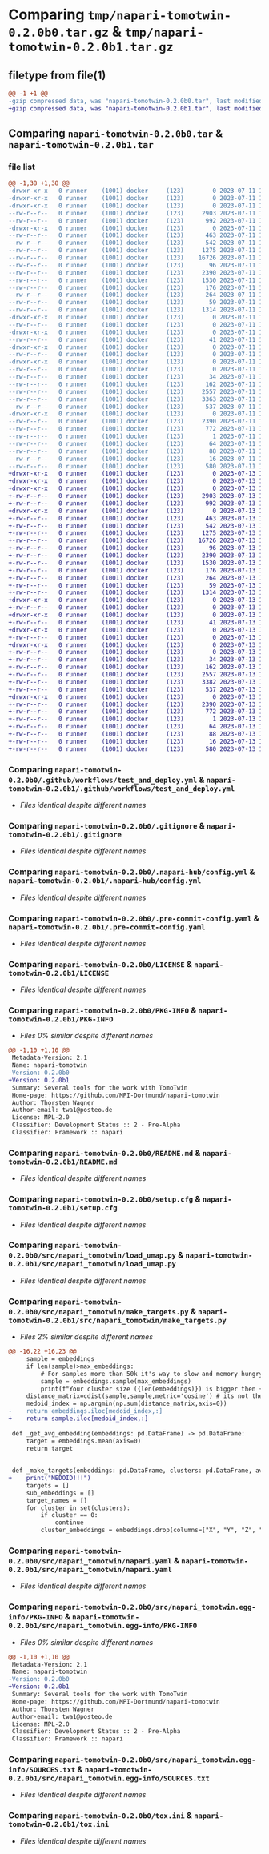 # Comparing `tmp/napari-tomotwin-0.2.0b0.tar.gz` & `tmp/napari-tomotwin-0.2.0b1.tar.gz`

## filetype from file(1)

```diff
@@ -1 +1 @@
-gzip compressed data, was "napari-tomotwin-0.2.0b0.tar", last modified: Tue Jul 11 15:21:53 2023, max compression
+gzip compressed data, was "napari-tomotwin-0.2.0b1.tar", last modified: Thu Jul 13 15:23:53 2023, max compression
```

## Comparing `napari-tomotwin-0.2.0b0.tar` & `napari-tomotwin-0.2.0b1.tar`

### file list

```diff
@@ -1,38 +1,38 @@
-drwxr-xr-x   0 runner    (1001) docker     (123)        0 2023-07-11 15:21:53.807930 napari-tomotwin-0.2.0b0/
-drwxr-xr-x   0 runner    (1001) docker     (123)        0 2023-07-11 15:21:53.787928 napari-tomotwin-0.2.0b0/.github/
-drwxr-xr-x   0 runner    (1001) docker     (123)        0 2023-07-11 15:21:53.799929 napari-tomotwin-0.2.0b0/.github/workflows/
--rw-r--r--   0 runner    (1001) docker     (123)     2903 2023-07-11 15:21:33.000000 napari-tomotwin-0.2.0b0/.github/workflows/test_and_deploy.yml
--rw-r--r--   0 runner    (1001) docker     (123)      992 2023-07-11 15:21:33.000000 napari-tomotwin-0.2.0b0/.gitignore
-drwxr-xr-x   0 runner    (1001) docker     (123)        0 2023-07-11 15:21:53.799929 napari-tomotwin-0.2.0b0/.napari-hub/
--rw-r--r--   0 runner    (1001) docker     (123)      463 2023-07-11 15:21:33.000000 napari-tomotwin-0.2.0b0/.napari-hub/DESCRIPTION.md
--rw-r--r--   0 runner    (1001) docker     (123)      542 2023-07-11 15:21:33.000000 napari-tomotwin-0.2.0b0/.napari-hub/config.yml
--rw-r--r--   0 runner    (1001) docker     (123)     1275 2023-07-11 15:21:33.000000 napari-tomotwin-0.2.0b0/.pre-commit-config.yaml
--rw-r--r--   0 runner    (1001) docker     (123)    16726 2023-07-11 15:21:33.000000 napari-tomotwin-0.2.0b0/LICENSE
--rw-r--r--   0 runner    (1001) docker     (123)       96 2023-07-11 15:21:33.000000 napari-tomotwin-0.2.0b0/MANIFEST.in
--rw-r--r--   0 runner    (1001) docker     (123)     2390 2023-07-11 15:21:53.807930 napari-tomotwin-0.2.0b0/PKG-INFO
--rw-r--r--   0 runner    (1001) docker     (123)     1530 2023-07-11 15:21:33.000000 napari-tomotwin-0.2.0b0/README.md
--rw-r--r--   0 runner    (1001) docker     (123)      176 2023-07-11 15:21:33.000000 napari-tomotwin-0.2.0b0/changelog.md
--rw-r--r--   0 runner    (1001) docker     (123)      264 2023-07-11 15:21:33.000000 napari-tomotwin-0.2.0b0/pyproject.toml
--rw-r--r--   0 runner    (1001) docker     (123)       59 2023-07-11 15:21:33.000000 napari-tomotwin-0.2.0b0/requirements.txt
--rw-r--r--   0 runner    (1001) docker     (123)     1314 2023-07-11 15:21:53.807930 napari-tomotwin-0.2.0b0/setup.cfg
-drwxr-xr-x   0 runner    (1001) docker     (123)        0 2023-07-11 15:21:53.799929 napari-tomotwin-0.2.0b0/src/
--rw-r--r--   0 runner    (1001) docker     (123)        0 2023-07-11 15:21:33.000000 napari-tomotwin-0.2.0b0/src/__init__.py
-drwxr-xr-x   0 runner    (1001) docker     (123)        0 2023-07-11 15:21:53.803929 napari-tomotwin-0.2.0b0/src/napari_tomotwin/
--rw-r--r--   0 runner    (1001) docker     (123)       41 2023-07-11 15:21:33.000000 napari-tomotwin-0.2.0b0/src/napari_tomotwin/__init__.py
-drwxr-xr-x   0 runner    (1001) docker     (123)        0 2023-07-11 15:21:53.807930 napari-tomotwin-0.2.0b0/src/napari_tomotwin/_qt/
--rw-r--r--   0 runner    (1001) docker     (123)        0 2023-07-11 15:21:33.000000 napari-tomotwin-0.2.0b0/src/napari_tomotwin/_qt/__init__.py
-drwxr-xr-x   0 runner    (1001) docker     (123)        0 2023-07-11 15:21:53.807930 napari-tomotwin-0.2.0b0/src/napari_tomotwin/_tests/
--rw-r--r--   0 runner    (1001) docker     (123)        0 2023-07-11 15:21:33.000000 napari-tomotwin-0.2.0b0/src/napari_tomotwin/_tests/__init__.py
--rw-r--r--   0 runner    (1001) docker     (123)       34 2023-07-11 15:21:33.000000 napari-tomotwin-0.2.0b0/src/napari_tomotwin/_tests/test_dummy.py
--rw-r--r--   0 runner    (1001) docker     (123)      162 2023-07-11 15:21:53.000000 napari-tomotwin-0.2.0b0/src/napari_tomotwin/_version.py
--rw-r--r--   0 runner    (1001) docker     (123)     2557 2023-07-11 15:21:33.000000 napari-tomotwin-0.2.0b0/src/napari_tomotwin/load_umap.py
--rw-r--r--   0 runner    (1001) docker     (123)     3363 2023-07-11 15:21:33.000000 napari-tomotwin-0.2.0b0/src/napari_tomotwin/make_targets.py
--rw-r--r--   0 runner    (1001) docker     (123)      537 2023-07-11 15:21:33.000000 napari-tomotwin-0.2.0b0/src/napari_tomotwin/napari.yaml
-drwxr-xr-x   0 runner    (1001) docker     (123)        0 2023-07-11 15:21:53.807930 napari-tomotwin-0.2.0b0/src/napari_tomotwin.egg-info/
--rw-r--r--   0 runner    (1001) docker     (123)     2390 2023-07-11 15:21:53.000000 napari-tomotwin-0.2.0b0/src/napari_tomotwin.egg-info/PKG-INFO
--rw-r--r--   0 runner    (1001) docker     (123)      772 2023-07-11 15:21:53.000000 napari-tomotwin-0.2.0b0/src/napari_tomotwin.egg-info/SOURCES.txt
--rw-r--r--   0 runner    (1001) docker     (123)        1 2023-07-11 15:21:53.000000 napari-tomotwin-0.2.0b0/src/napari_tomotwin.egg-info/dependency_links.txt
--rw-r--r--   0 runner    (1001) docker     (123)       64 2023-07-11 15:21:53.000000 napari-tomotwin-0.2.0b0/src/napari_tomotwin.egg-info/entry_points.txt
--rw-r--r--   0 runner    (1001) docker     (123)       88 2023-07-11 15:21:53.000000 napari-tomotwin-0.2.0b0/src/napari_tomotwin.egg-info/requires.txt
--rw-r--r--   0 runner    (1001) docker     (123)       16 2023-07-11 15:21:53.000000 napari-tomotwin-0.2.0b0/src/napari_tomotwin.egg-info/top_level.txt
--rw-r--r--   0 runner    (1001) docker     (123)      580 2023-07-11 15:21:33.000000 napari-tomotwin-0.2.0b0/tox.ini
+drwxr-xr-x   0 runner    (1001) docker     (123)        0 2023-07-13 15:23:53.593481 napari-tomotwin-0.2.0b1/
+drwxr-xr-x   0 runner    (1001) docker     (123)        0 2023-07-13 15:23:53.589481 napari-tomotwin-0.2.0b1/.github/
+drwxr-xr-x   0 runner    (1001) docker     (123)        0 2023-07-13 15:23:53.593481 napari-tomotwin-0.2.0b1/.github/workflows/
+-rw-r--r--   0 runner    (1001) docker     (123)     2903 2023-07-13 15:23:33.000000 napari-tomotwin-0.2.0b1/.github/workflows/test_and_deploy.yml
+-rw-r--r--   0 runner    (1001) docker     (123)      992 2023-07-13 15:23:33.000000 napari-tomotwin-0.2.0b1/.gitignore
+drwxr-xr-x   0 runner    (1001) docker     (123)        0 2023-07-13 15:23:53.593481 napari-tomotwin-0.2.0b1/.napari-hub/
+-rw-r--r--   0 runner    (1001) docker     (123)      463 2023-07-13 15:23:33.000000 napari-tomotwin-0.2.0b1/.napari-hub/DESCRIPTION.md
+-rw-r--r--   0 runner    (1001) docker     (123)      542 2023-07-13 15:23:33.000000 napari-tomotwin-0.2.0b1/.napari-hub/config.yml
+-rw-r--r--   0 runner    (1001) docker     (123)     1275 2023-07-13 15:23:33.000000 napari-tomotwin-0.2.0b1/.pre-commit-config.yaml
+-rw-r--r--   0 runner    (1001) docker     (123)    16726 2023-07-13 15:23:33.000000 napari-tomotwin-0.2.0b1/LICENSE
+-rw-r--r--   0 runner    (1001) docker     (123)       96 2023-07-13 15:23:33.000000 napari-tomotwin-0.2.0b1/MANIFEST.in
+-rw-r--r--   0 runner    (1001) docker     (123)     2390 2023-07-13 15:23:53.593481 napari-tomotwin-0.2.0b1/PKG-INFO
+-rw-r--r--   0 runner    (1001) docker     (123)     1530 2023-07-13 15:23:33.000000 napari-tomotwin-0.2.0b1/README.md
+-rw-r--r--   0 runner    (1001) docker     (123)      176 2023-07-13 15:23:33.000000 napari-tomotwin-0.2.0b1/changelog.md
+-rw-r--r--   0 runner    (1001) docker     (123)      264 2023-07-13 15:23:33.000000 napari-tomotwin-0.2.0b1/pyproject.toml
+-rw-r--r--   0 runner    (1001) docker     (123)       59 2023-07-13 15:23:33.000000 napari-tomotwin-0.2.0b1/requirements.txt
+-rw-r--r--   0 runner    (1001) docker     (123)     1314 2023-07-13 15:23:53.593481 napari-tomotwin-0.2.0b1/setup.cfg
+drwxr-xr-x   0 runner    (1001) docker     (123)        0 2023-07-13 15:23:53.593481 napari-tomotwin-0.2.0b1/src/
+-rw-r--r--   0 runner    (1001) docker     (123)        0 2023-07-13 15:23:33.000000 napari-tomotwin-0.2.0b1/src/__init__.py
+drwxr-xr-x   0 runner    (1001) docker     (123)        0 2023-07-13 15:23:53.593481 napari-tomotwin-0.2.0b1/src/napari_tomotwin/
+-rw-r--r--   0 runner    (1001) docker     (123)       41 2023-07-13 15:23:33.000000 napari-tomotwin-0.2.0b1/src/napari_tomotwin/__init__.py
+drwxr-xr-x   0 runner    (1001) docker     (123)        0 2023-07-13 15:23:53.593481 napari-tomotwin-0.2.0b1/src/napari_tomotwin/_qt/
+-rw-r--r--   0 runner    (1001) docker     (123)        0 2023-07-13 15:23:33.000000 napari-tomotwin-0.2.0b1/src/napari_tomotwin/_qt/__init__.py
+drwxr-xr-x   0 runner    (1001) docker     (123)        0 2023-07-13 15:23:53.593481 napari-tomotwin-0.2.0b1/src/napari_tomotwin/_tests/
+-rw-r--r--   0 runner    (1001) docker     (123)        0 2023-07-13 15:23:33.000000 napari-tomotwin-0.2.0b1/src/napari_tomotwin/_tests/__init__.py
+-rw-r--r--   0 runner    (1001) docker     (123)       34 2023-07-13 15:23:33.000000 napari-tomotwin-0.2.0b1/src/napari_tomotwin/_tests/test_dummy.py
+-rw-r--r--   0 runner    (1001) docker     (123)      162 2023-07-13 15:23:53.000000 napari-tomotwin-0.2.0b1/src/napari_tomotwin/_version.py
+-rw-r--r--   0 runner    (1001) docker     (123)     2557 2023-07-13 15:23:33.000000 napari-tomotwin-0.2.0b1/src/napari_tomotwin/load_umap.py
+-rw-r--r--   0 runner    (1001) docker     (123)     3382 2023-07-13 15:23:33.000000 napari-tomotwin-0.2.0b1/src/napari_tomotwin/make_targets.py
+-rw-r--r--   0 runner    (1001) docker     (123)      537 2023-07-13 15:23:33.000000 napari-tomotwin-0.2.0b1/src/napari_tomotwin/napari.yaml
+drwxr-xr-x   0 runner    (1001) docker     (123)        0 2023-07-13 15:23:53.593481 napari-tomotwin-0.2.0b1/src/napari_tomotwin.egg-info/
+-rw-r--r--   0 runner    (1001) docker     (123)     2390 2023-07-13 15:23:53.000000 napari-tomotwin-0.2.0b1/src/napari_tomotwin.egg-info/PKG-INFO
+-rw-r--r--   0 runner    (1001) docker     (123)      772 2023-07-13 15:23:53.000000 napari-tomotwin-0.2.0b1/src/napari_tomotwin.egg-info/SOURCES.txt
+-rw-r--r--   0 runner    (1001) docker     (123)        1 2023-07-13 15:23:53.000000 napari-tomotwin-0.2.0b1/src/napari_tomotwin.egg-info/dependency_links.txt
+-rw-r--r--   0 runner    (1001) docker     (123)       64 2023-07-13 15:23:53.000000 napari-tomotwin-0.2.0b1/src/napari_tomotwin.egg-info/entry_points.txt
+-rw-r--r--   0 runner    (1001) docker     (123)       88 2023-07-13 15:23:53.000000 napari-tomotwin-0.2.0b1/src/napari_tomotwin.egg-info/requires.txt
+-rw-r--r--   0 runner    (1001) docker     (123)       16 2023-07-13 15:23:53.000000 napari-tomotwin-0.2.0b1/src/napari_tomotwin.egg-info/top_level.txt
+-rw-r--r--   0 runner    (1001) docker     (123)      580 2023-07-13 15:23:33.000000 napari-tomotwin-0.2.0b1/tox.ini
```

### Comparing `napari-tomotwin-0.2.0b0/.github/workflows/test_and_deploy.yml` & `napari-tomotwin-0.2.0b1/.github/workflows/test_and_deploy.yml`

 * *Files identical despite different names*

### Comparing `napari-tomotwin-0.2.0b0/.gitignore` & `napari-tomotwin-0.2.0b1/.gitignore`

 * *Files identical despite different names*

### Comparing `napari-tomotwin-0.2.0b0/.napari-hub/config.yml` & `napari-tomotwin-0.2.0b1/.napari-hub/config.yml`

 * *Files identical despite different names*

### Comparing `napari-tomotwin-0.2.0b0/.pre-commit-config.yaml` & `napari-tomotwin-0.2.0b1/.pre-commit-config.yaml`

 * *Files identical despite different names*

### Comparing `napari-tomotwin-0.2.0b0/LICENSE` & `napari-tomotwin-0.2.0b1/LICENSE`

 * *Files identical despite different names*

### Comparing `napari-tomotwin-0.2.0b0/PKG-INFO` & `napari-tomotwin-0.2.0b1/PKG-INFO`

 * *Files 0% similar despite different names*

```diff
@@ -1,10 +1,10 @@
 Metadata-Version: 2.1
 Name: napari-tomotwin
-Version: 0.2.0b0
+Version: 0.2.0b1
 Summary: Several tools for the work with TomoTwin
 Home-page: https://github.com/MPI-Dortmund/napari-tomotwin
 Author: Thorsten Wagner
 Author-email: twa1@posteo.de
 License: MPL-2.0
 Classifier: Development Status :: 2 - Pre-Alpha
 Classifier: Framework :: napari
```

### Comparing `napari-tomotwin-0.2.0b0/README.md` & `napari-tomotwin-0.2.0b1/README.md`

 * *Files identical despite different names*

### Comparing `napari-tomotwin-0.2.0b0/setup.cfg` & `napari-tomotwin-0.2.0b1/setup.cfg`

 * *Files identical despite different names*

### Comparing `napari-tomotwin-0.2.0b0/src/napari_tomotwin/load_umap.py` & `napari-tomotwin-0.2.0b1/src/napari_tomotwin/load_umap.py`

 * *Files identical despite different names*

### Comparing `napari-tomotwin-0.2.0b0/src/napari_tomotwin/make_targets.py` & `napari-tomotwin-0.2.0b1/src/napari_tomotwin/make_targets.py`

 * *Files 2% similar despite different names*

```diff
@@ -16,22 +16,23 @@
     sample = embeddings
     if len(sample)>max_embeddings:
         # For samples more than 50k it's way to slow and memory hungry.
         sample = embeddings.sample(max_embeddings)
         print(f"Your cluster size ({len(embeddings)}) is bigger then {max_embeddings}. Make a random sample to calculate medoid.")
     distance_matrix=cdist(sample,sample,metric='cosine') # its not the cosine similarity, rather a distance (its 0 in case of same embeddings)
     medoid_index = np.argmin(np.sum(distance_matrix,axis=0))
-    return embeddings.iloc[medoid_index,:]
+    return sample.iloc[medoid_index,:]
 
 def _get_avg_embedding(embeddings: pd.DataFrame) -> pd.DataFrame:
     target = embeddings.mean(axis=0)
     return target
 
 
 def _make_targets(embeddings: pd.DataFrame, clusters: pd.DataFrame, avg_func: Callable[[pd.DataFrame], npt.ArrayLike]) -> Tuple[pd.DataFrame, List[pd.DataFrame]]:
+    print("MEDOID!!!")
     targets = []
     sub_embeddings = []
     target_names = []
     for cluster in set(clusters):
         if cluster == 0:
             continue
         cluster_embeddings = embeddings.drop(columns=["X", "Y", "Z", "filepath"], errors="ignore").loc[clusters == cluster, :].astype(np.float32)
```

### Comparing `napari-tomotwin-0.2.0b0/src/napari_tomotwin/napari.yaml` & `napari-tomotwin-0.2.0b1/src/napari_tomotwin/napari.yaml`

 * *Files identical despite different names*

### Comparing `napari-tomotwin-0.2.0b0/src/napari_tomotwin.egg-info/PKG-INFO` & `napari-tomotwin-0.2.0b1/src/napari_tomotwin.egg-info/PKG-INFO`

 * *Files 0% similar despite different names*

```diff
@@ -1,10 +1,10 @@
 Metadata-Version: 2.1
 Name: napari-tomotwin
-Version: 0.2.0b0
+Version: 0.2.0b1
 Summary: Several tools for the work with TomoTwin
 Home-page: https://github.com/MPI-Dortmund/napari-tomotwin
 Author: Thorsten Wagner
 Author-email: twa1@posteo.de
 License: MPL-2.0
 Classifier: Development Status :: 2 - Pre-Alpha
 Classifier: Framework :: napari
```

### Comparing `napari-tomotwin-0.2.0b0/src/napari_tomotwin.egg-info/SOURCES.txt` & `napari-tomotwin-0.2.0b1/src/napari_tomotwin.egg-info/SOURCES.txt`

 * *Files identical despite different names*

### Comparing `napari-tomotwin-0.2.0b0/tox.ini` & `napari-tomotwin-0.2.0b1/tox.ini`

 * *Files identical despite different names*

